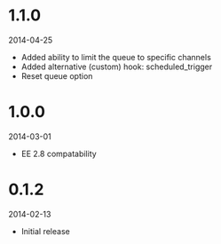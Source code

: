 # 1.1.0

2014-04-25

- Added ability to limit the queue to specific channels
- Added alternative (custom) hook: scheduled_trigger
- Reset queue option

# 1.0.0

2014-03-01

- EE 2.8 compatability

# 0.1.2

2014-02-13

- Initial release